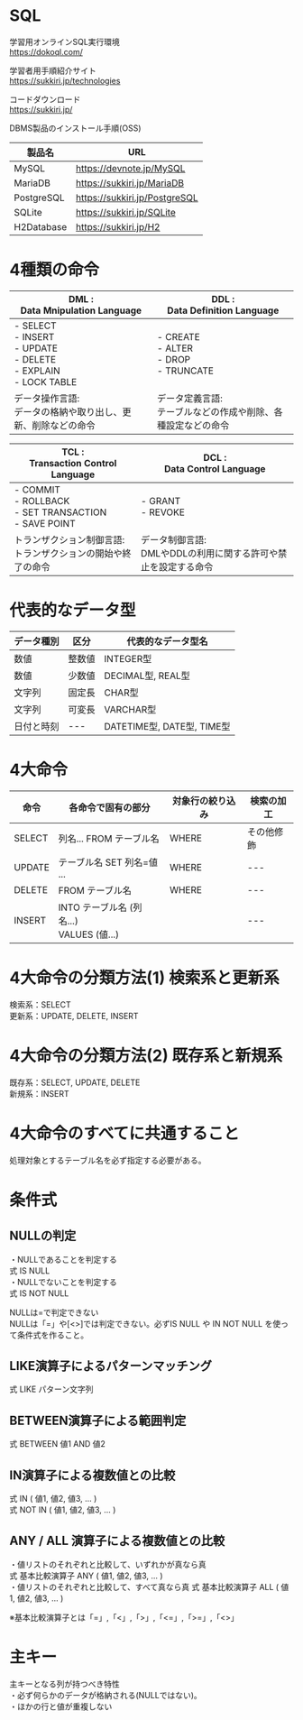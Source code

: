 # SQL

学習用オンラインSQL実行環境<br>
https://dokoql.com/

学習者用手順紹介サイト<br>
https://sukkiri.jp/technologies

コードダウンロード<br>
https://sukkiri.jp/

DBMS製品のインストール手順(OSS)<br>

|製品名|URL|
|---|---|
|MySQL|https://devnote.jp/MySQL|
|MariaDB|https://sukkiri.jp/MariaDB|
|PostgreSQL|https://sukkiri.jp/PostgreSQL|
|SQLite|https://sukkiri.jp/SQLite|
|H2Database|https://sukkiri.jp/H2|


# 4種類の命令
|DML :<br> Data Mnipulation Language|DDL :<br> Data Definition Language|
|---|---|
|- SELECT<br> - INSERT<br> - UPDATE<br> - DELETE<br> - EXPLAIN<br> - LOCK TABLE|- CREATE<br> - ALTER<br> - DROP<br> - TRUNCATE|
|データ操作言語:<br>データの格納や取り出し、更新、削除などの命令|データ定義言語:<br>テーブルなどの作成や削除、各種設定などの命令|

|TCL :<br> Transaction Control Language|DCL :<br> Data Control Language|
|---|---|
|- COMMIT<br> - ROLLBACK<br> - SET TRANSACTION<br> - SAVE POINT|- GRANT<br> - REVOKE|
|トランザクション制御言語:<br>トランザクションの開始や終了の命令|データ制御言語:<br>DMLやDDLの利用に関する許可や禁止を設定する命令|

# 代表的なデータ型
|データ種別|区分|代表的なデータ型名|
|---|---|---|
|数値|整数値|INTEGER型|
|数値|少数値|DECIMAL型, REAL型|
|文字列|固定長|CHAR型|
|文字列|可変長|VARCHAR型|
|日付と時刻|---|DATETIME型, DATE型, TIME型|


# 4大命令
|命令|各命令で固有の部分|対象行の絞り込み|検索の加工|
|---|---|---|---|
|SELECT|列名... FROM テーブル名|WHERE|その他修飾|
|UPDATE|テーブル名 SET 列名=値 ... |WHERE|---|
|DELETE|FROM テーブル名|WHERE|---|
|INSERT|INTO テーブル名 (列名...)<br>VALUES (値...)||---|

# 4大命令の分類方法(1) 検索系と更新系
検索系：SELECT<br>
更新系：UPDATE, DELETE, INSERT

# 4大命令の分類方法(2) 既存系と新規系
既存系：SELECT, UPDATE, DELETE<br>
新規系：INSERT

# 4大命令のすべてに共通すること
処理対象とするテーブル名を必ず指定する必要がある。

# 条件式
## NULLの判定
・NULLであることを判定する  
式 IS NULL  
・NULLでないことを判定する  
式 IS NOT NULL

NULLは=で判定できない  
NULLは「=」や[<>]では判定できない。必ずIS NULL や IN NOT NULL を使って条件式を作ること。  

## LIKE演算子によるパターンマッチング
式 LIKE パターン文字列  

## BETWEEN演算子による範囲判定
式 BETWEEN 値1 AND 値2  

## IN演算子による複数値との比較
式 IN ( 値1, 値2, 値3, ... )  
式 NOT IN ( 値1, 値2, 値3, ... )  

## ANY / ALL 演算子による複数値との比較
・値リストのそれぞれと比較して、いずれかが真なら真  
式 基本比較演算子 ANY ( 値1, 値2, 値3, ... )  
・値リストのそれぞれと比較して、すべて真なら真
式 基本比較演算子 ALL ( 値1, 値2, 値3, ... )  

※基本比較演算子とは「=」,「<」,「>」,「<=」,「>=」,「<>」  



# 主キー
主キーとなる列が持つべき特性  
・必ず何らかのデータが格納される(NULLではない)。  
・ほかの行と値が重複しない  

